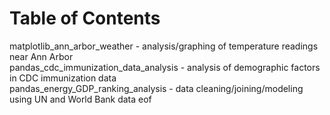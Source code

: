 # Table of Contents

matplotlib_ann_arbor_weather - analysis/graphing of temperature readings near Ann Arbor\
pandas_cdc_immunization_data_analysis - analysis of demographic factors in CDC immunization data\
pandas_energy_GDP_ranking_analysis - data cleaning/joining/modeling using UN and World Bank data
eof

